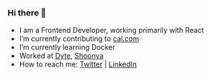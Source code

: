 ### Hi there 👋

- I am a Frontend Developer, working primarily with React
- I’m currently contributing to [cal.com](https://github.com/calcom/cal.com)
- I’m currently learning Docker
- Worked at [Dyte](https://dyte.io/), [Shoonya](https://www.linkedin.com/company/shoonyatech/)
- How to reach me: [Twitter](https://twitter.com/hussamkhatib3) | [LinkedIn](https://www.linkedin.com/in/hussamkhatib/)
